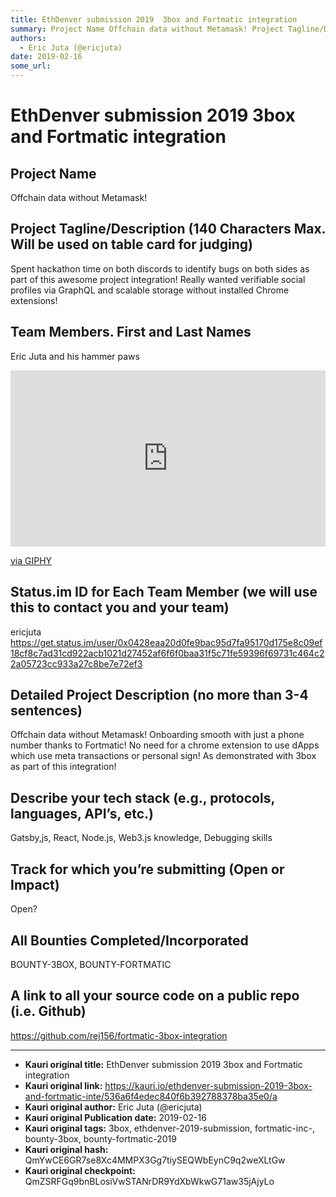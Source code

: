 ```yaml
---
title: EthDenver submission 2019  3box and Fortmatic integration
summary: Project Name Offchain data without Metamask! Project Tagline/Description (140 Characters Max. Will be used on table card for judging) Spent hackathon time on both discords to identify bugs on both sides as part of this awesome project integration! Really wanted verifiable social profiles via GraphQL and scalable storage without installed Chrome extensions! Team Members. First and Last Names Eric Juta and his hammer paws Status.im ID for Each Team Member (we will use this to contact you and your
authors:
  - Eric Juta (@ericjuta)
date: 2019-02-16
some_url: 
---
```


# EthDenver submission 2019  3box and Fortmatic integration



## Project Name

Offchain data without Metamask!

## Project Tagline/Description (140 Characters Max. Will be used on table card for judging)

Spent hackathon time on both discords to identify bugs on both sides as part of this awesome project integration!
Really wanted verifiable social profiles via GraphQL and scalable storage without installed Chrome extensions!

## Team Members. First and Last Names
Eric Juta and his hammer paws

<div style="width:100%;height:0;padding-bottom:56%;position:relative;"><iframe src="https://giphy.com/embed/Cx6ZgpaKHXcMo" width="100%" height="100%" style="position:absolute" frameBorder="0" class="giphy-embed" allowFullScreen></iframe></div><p><a href="https://giphy.com/gifs/Cx6ZgpaKHXcMo">via GIPHY</a></p>


## Status.im ID for Each Team Member (we will use this to contact you and your team)

ericjuta
https://get.status.im/user/0x0428eaa20d0fe9bac95d7fa95170d175e8c09ef18cf8c7ad31cd922acb1021d27452af6f6f0baa31f5c71fe59396f69731c464c22a05723cc933a27c8be7e72ef3

## Detailed Project Description (no more than 3-4 sentences)

Offchain data without Metamask! Onboarding smooth with just a phone number thanks to Fortmatic!
No need for a chrome extension to use dApps which use meta transactions or personal sign!
As demonstrated with 3box as part of this integration!

## Describe your tech stack (e.g., protocols, languages, API’s, etc.)

Gatsby,js, React, Node.js, Web3.js knowledge, Debugging skills

## Track for which you’re submitting (Open or Impact)

Open?

## All Bounties Completed/Incorporated

BOUNTY-3BOX, BOUNTY-FORTMATIC

## A link to all your source code on a public repo (i.e. Github)

https://github.com/rej156/fortmatic-3box-integration





---

- **Kauri original title:** EthDenver submission 2019  3box and Fortmatic integration
- **Kauri original link:** https://kauri.io/ethdenver-submission-2019-3box-and-fortmatic-inte/536a6f4edec840f6b392788378ba35e0/a
- **Kauri original author:** Eric Juta (@ericjuta)
- **Kauri original Publication date:** 2019-02-16
- **Kauri original tags:** 3box, ethdenver-2019-submission, fortmatic-inc-, bounty-3box, bounty-fortmatic-2019
- **Kauri original hash:** QmYwCE6GR7se8Xc4MMPX3Gg7tiySEQWbEynC9q2weXLtGw
- **Kauri original checkpoint:** QmZSRFGq9bnBLosiVwSTANrDR9YdXbWkwG71aw35jAjyLo



